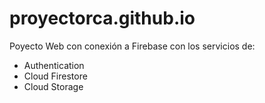 # proyectorca.github.io
Poyecto Web con conexión a Firebase con los servicios de:
- Authentication
- Cloud Firestore
- Cloud Storage 
